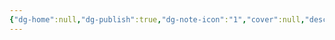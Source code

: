 ```yaml
---
{"dg-home":null,"dg-publish":true,"dg-note-icon":"1","cover":null,"description":null,"tags":["project/Space"],"platform":"UnrealEngine5","links":["[[2024-06-22 デジタルゲームにおけるゲーム空間の感情体験に関する研究——楽観 (Optimism)の保持を目指すデザインとして]]"],"permalink":"/900.Publish/UnrealEngineで空間を転換する技術の試作/","dgPassFrontmatter":true,"noteIcon":"1"}
---
```


